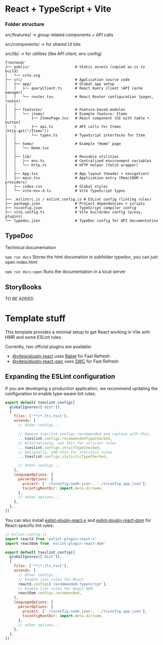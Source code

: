 # React + TypeScript + Vite


### Folder structure  
src/features/ → group related components + API calls

src/components/ → for shared UI bits

src/lib/ → for utilities (like API client, env config)

```
frontend/
├── public/                     # Static assets (copied as-is to build)
│   └── vite.svg
├── src/                        # Application source code
│   ├── app/                    # Global app setup
│   │   ├── queryClient.ts      # React Query client (API cache manager)
│   │   └── router.tsx          # React Router configuration (pages, routes)
│   │
│   ├── features/               # Feature-based modules
│   │   └── items/              # Example feature: Items
│   │       ├── ItemsPage.tsx   # React component (UI with table + button)
│   │       ├── api.ts          # API calls for Items (http.get("/Items"))
│   │       └── types.ts        # TypeScript interfaces for Item
│   │
│   ├── home/                   # Example "Home" page
│   │   └── Home.tsx
│   │
│   ├── lib/                    # Reusable utilities
│   │   ├── env.ts              # Centralized environment variables
│   │   └── http.ts             # HTTP helper (fetch wrapper)
│   │
│   ├── App.tsx                 # App layout (header + navigation)
│   ├── main.tsx                # Application entry (ReactDOM + providers)
│   ├── index.css               # Global styles
│   └── vite-env.d.ts           # Vite TypeScript types
│
├── .eslintrc.js / eslint.config.js # ESLint config (linting rules)
├── package.json                # Project dependencies + scripts
├── tsconfig.json               # TypeScript compiler config
├── vite.config.ts              # Vite build/dev config (proxy, plugins)
└── typedoc.json                # TypeDoc config for API documentation

```


## TypeDoc
Technical documentation 

`npm run docs`
Stores the html documation in subfolder typedoc, you can just open index.html

`npm run docs:open`
Runs the documentation in a local server



## StoryBooks
TO BE ADDED


# Template stuff
This template provides a minimal setup to get React working in Vite with HMR and some ESLint rules.

Currently, two official plugins are available:

- [@vitejs/plugin-react](https://github.com/vitejs/vite-plugin-react/blob/main/packages/plugin-react) uses [Babel](https://babeljs.io/) for Fast Refresh
- [@vitejs/plugin-react-swc](https://github.com/vitejs/vite-plugin-react/blob/main/packages/plugin-react-swc) uses [SWC](https://swc.rs/) for Fast Refresh

## Expanding the ESLint configuration

If you are developing a production application, we recommend updating the configuration to enable type-aware lint rules:

```js
export default tseslint.config([
  globalIgnores(['dist']),
  {
    files: ['**/*.{ts,tsx}'],
    extends: [
      // Other configs...

      // Remove tseslint.configs.recommended and replace with this
      ...tseslint.configs.recommendedTypeChecked,
      // Alternatively, use this for stricter rules
      ...tseslint.configs.strictTypeChecked,
      // Optionally, add this for stylistic rules
      ...tseslint.configs.stylisticTypeChecked,

      // Other configs...
    ],
    languageOptions: {
      parserOptions: {
        project: ['./tsconfig.node.json', './tsconfig.app.json'],
        tsconfigRootDir: import.meta.dirname,
      },
      // other options...
    },
  },
])
```

You can also install [eslint-plugin-react-x](https://github.com/Rel1cx/eslint-react/tree/main/packages/plugins/eslint-plugin-react-x) and [eslint-plugin-react-dom](https://github.com/Rel1cx/eslint-react/tree/main/packages/plugins/eslint-plugin-react-dom) for React-specific lint rules:

```js
// eslint.config.js
import reactX from 'eslint-plugin-react-x'
import reactDom from 'eslint-plugin-react-dom'

export default tseslint.config([
  globalIgnores(['dist']),
  {
    files: ['**/*.{ts,tsx}'],
    extends: [
      // Other configs...
      // Enable lint rules for React
      reactX.configs['recommended-typescript'],
      // Enable lint rules for React DOM
      reactDom.configs.recommended,
    ],
    languageOptions: {
      parserOptions: {
        project: ['./tsconfig.node.json', './tsconfig.app.json'],
        tsconfigRootDir: import.meta.dirname,
      },
      // other options...
    },
  },
])
```
